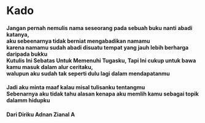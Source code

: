 # Kado

#### Jangan pernah nemulis nama seseorang pada sebuah buku nanti abadi katanya,<br> aku sebeenarnya tidak berniat mengabadikan namamu <br>karena namamu sudah abadi disuatu tempat yang jauh lebih berharga daripada bukku <br> Kutulis Ini Sebatas Untuk Memenuhi Tugasku, Tapi Ini cukup untuk bawa kamu masuk dalam alur ceritaku,<br> walupun aku sudah tak seperti dulu lagi dalam mendapatanmu 

#### Jadi aku minta maaf kalau misal tulisanku tentangmu  <br> Sebenarnya aku tidak tahu alasan kenapa aku memlih kamu sebagai topik dalamm hidupku 

#### Dari Diriku  Adnan Zianal A
